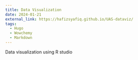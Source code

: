 ```yaml
---
title: Data Visualization
date: 2024-01-21
external_link: https://hafizsyafiq.github.io/UAS-dataviz/
tags:
  - Hugo
  - Wowchemy
  - Markdown
---
```

Data visualization using R studio

<!--more-->
